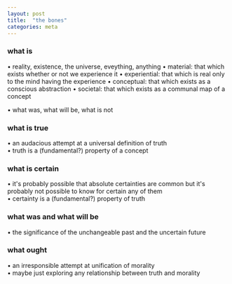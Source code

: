 ```yaml
---
layout: post
title:  "the bones"
categories: meta
---
```


### what is
• reality, existence, the universe, eveything, anything
• material: that which exists whether or not we experience it
• experiential: that which is real only to the mind having the experience
• conceptual: that which exists as a conscious abstraction
• societal: that which exists as a communal map of a concept
  
• what was, what will be, what is not


### what is true
• an audacious attempt at a universal definition of truth  
• truth is a (fundamental?) property of a concept


### what is certain
• it's probably possible that absolute certainties are common but it's probably not possible to know for certain any of them  
• certainty is a (fundamental?) property of truth
  

### what was and what will be
• the significance of the unchangeable past and the uncertain future


### what ought
• an irresponsible attempt at unification of morality  
• maybe just exploring any relationship between truth and morality
    
  
